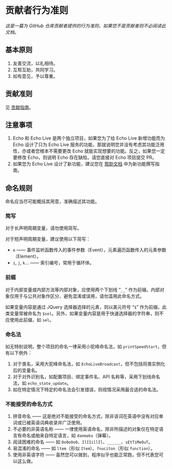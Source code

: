 # 贡献者行为准则
*这是一篇为 GitHub 仓库贡献者提供的行为准则，如果您不是贡献者则不必阅读此文档。*

## 基本原则
1. 友善交流，以礼相待。
2. 互帮互助，共同学习。
3. 如有意见，予以尊重。

## 贡献准则
见 [贡献指南](CONTRIBUTING.md)。

## 注意事项
1. Echo 和 Echo Live 是两个独立项目，如果您为了给 Echo Live 新增功能而为 Echo 设计了只为 Echo Live 服务的功能，那就说明您并没有考虑其功能泛用性，亦或者您根本不需要更改 Echo 就能实现想要的功能。反之，如果您一定要修改 Echo，则说明 Echo 存在缺陷，请您直接对 Echo 项目提交 PR。 
2. 如果您为 Echo Live 设计了新功能，建议您在 [帮助文档](https://github.com/sheep-realms/Echo-Live-Doc) 中为新功能撰写指南。

## 命名规则
命名应当尽可能概括其用意，准确描述其功能。

### 简写
对于长声明周期变量，请勿使用简写。

对于短声明周期变量，建议使用以下简写：

- `e` —— 事件监听函数传入的事件参数（Event），元素遍历函数传入的元素参数（Element）。
- `i`, `j`, `k`... —— 索引编号，常用于循环体。

### 前缀
对于内部变量或内部方法等内部对象，应使用两个下划线 “`__`” 作为前缀。内部对象仅用于与公共对象作区分，避免混淆或误用，请勿滥用此命名方式。

如果变量内容是通过 JQuery 选择器选择的元素，则以美元符号 “`$`” 作为前缀。此类变量常被命名为 `$sel`。另外，如果变量内容是用于快速选择器的字符串，则不应使用此前缀，如 `sel`。

### 命名法
如无特别说明，整个项目的命名一律采用小驼峰命名法，如 `printSpeedStart`，但有以下例外：

1. 对于类名，采用大驼峰命名法，如 `EchoLiveBroadcast`，但不包括将类实例化后的变量名。
2. 对于对外识别名，如配置项目、绑定事件名、API 名称等，采用下划线命名法，如 `echo_state_update`。
3. 如在特定情况下特定的命名法会引发错误，则视情况采用最合适的命名法。

### 不能接受的命名方式
1. 拼音命名 —— 这是绝对不能接受的命名方式，除非该词在英语中没有对应单词或已被英语词典收录并广泛使用。
2. 不必要的非英语名称 —— 一律使用英语命名，除非所描述的对象仅在特定语言有命名或舶来自特定语言，如 `danmaku`（弹幕）。
3. 阅读困难的命名 —— 如 `Oo0oOo0`、`IlIIillIl`、`______`、`sEtTiMeOuT`。
4. 易混淆的命名 —— 如 `ltem`（形似 `Item`）、`fnuciton`（形似 `function`）。
5. 使用非英语字符 —— 虽然您可以做到，程序似乎也能正常跑，但不代表您可以这么做。